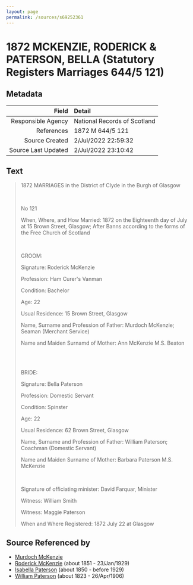 ```yaml
---
layout: page
permalink: /sources/s69252361
---
```


# 1872 MCKENZIE, RODERICK & PATERSON, BELLA (Statutory Registers Marriages 644/5 121)

## Metadata
Field | Detail
---:|:---
Responsible Agency | National Records of Scotland
References | 1872 M 644/5 121
Source Created | 2/Jul/2022 22:59:32
Source Last Updated | 2/Jul/2022 23:10:42

## Text

> 1872 MARRIAGES in the District of Clyde in the Burgh of Glasgow
>
> <br/>
>
> No 121
>
> When, Where, and How Married: 1872 on the Eighteenth day of July at 15 Brown Street, Glasgow; After Banns according to the forms of the Free Church of Scotland
>
> <br/>
>
> GROOM:
>
> Signature: Roderick McKenzie
>
> Profession: Ham Curer's Vanman
>
> Condition: Bachelor
>
> Age: 22
>
> Usual Residence: 15 Brown Street, Glasgow
>
> Name, Surname and Profession of Father: Murdoch McKenzie; Seaman (Merchant Service)
>
> Name and Maiden Surnamd of Mother: Ann McKenzie M.S. Beaton
>
> <br/>
>
> <br/>
>
> BRIDE:
>
> Signature: Bella Paterson
>
> Profession: Domestic Servant
>
> Condition: Spinster
>
> Age: 22
>
> Usual Residence: 62 Brown Street, Glasgow
>
> Name, Surname and Profession of Father: William Paterson; Coachman (Domestic Servant)
>
> Name and Maiden Surname of Mother: Barbara Paterson M.S. McKenzie
>
> <br/>
>
> Signature of officiating minister: David Farquar, Minister
>
> Witness: William Smith
>
> Witness: Maggie Paterson
>
> When and Where Registered: 1872 July 22 at Glasgow
>

## Source Referenced by

* [Murdoch McKenzie](../people/@1568232@-murdoch-mckenzie-b-d.md)
* [Roderick McKenzie](../people/@76793596@-roderick-mckenzie-b1851-d1929-1-23.md) (about 1851 - 23/Jan/1929)
* [Isabella Paterson](../people/@24882788@-isabella-paterson-b1850-d1929.md) (about 1850 - before 1929)
* [William Paterson](../people/@55148620@-william-paterson-b1823-d1906-4-26.md) (about 1823 - 26/Apr/1906)
